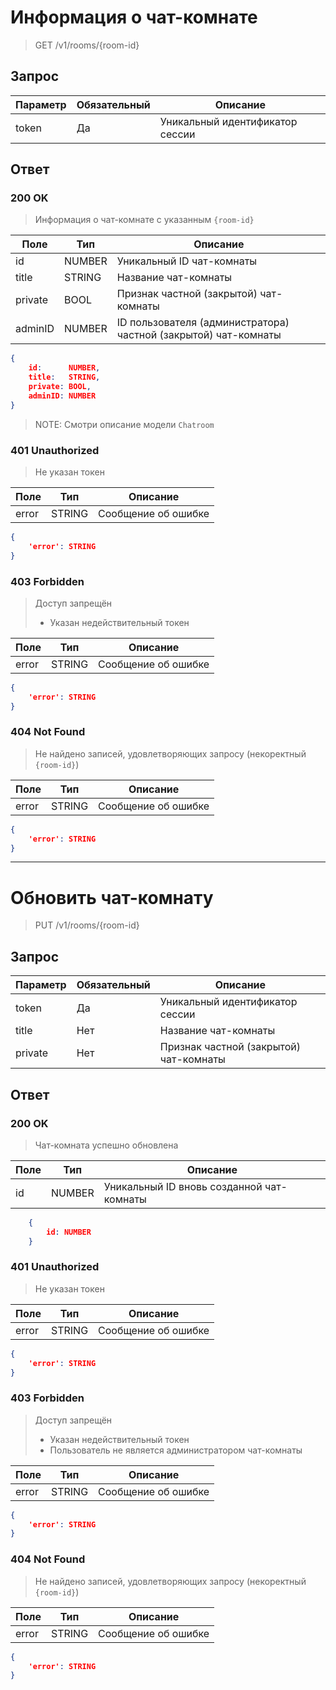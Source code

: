 # Информация о чат-комнате
> GET /v1/rooms/{room-id}

## Запрос

Параметр | Обязательный | Описание
-|-|-
token | Да | Уникальный идентификатор сессии

## Ответ

### 200 OK
> Информация о чат-комнате с указанным `{room-id}`

Поле | Тип | Описание
-|-|-
id | NUMBER | Уникальный ID чат-комнаты
title | STRING | Название чат-комнаты
private | BOOL | Признак частной (закрытой) чат-комнаты
adminID | NUMBER | ID пользователя (администратора) частной (закрытой) чат-комнаты

```json
{
    id:      NUMBER,
    title:   STRING,
    private: BOOL,
    adminID: NUMBER
}
```
> NOTE: Смотри описание модели `Chatroom`

### 401 Unauthorized
> Не указан токен

Поле | Тип | Описание
-|-|-
error | STRING | Сообщение об ошибке

```json
{
    'error': STRING
}
```

### 403 Forbidden
> Доступ запрещён
> * Указан недействительный токен

Поле | Тип | Описание
-|-|-
error | STRING | Сообщение об ошибке

```json
{
    'error': STRING
}
```

### 404 Not Found
> Не найдено записей, удовлетворяющих запросу (некоректный `{room-id}`)

Поле | Тип | Описание
-|-|-
error | STRING | Сообщение об ошибке

```json
{
    'error': STRING
}
```


---


# Обновить чат-комнату
> PUT /v1/rooms/{room-id}

## Запрос

Параметр | Обязательный | Описание
-|-|-
token | Да | Уникальный идентификатор сессии
title | Нет | Название чат-комнаты
private | Нет | Признак частной (закрытой) чат-комнаты

## Ответ

### 200 OK
> Чат-комната успешно обновлена

Поле | Тип | Описание
-|-|-
id | NUMBER | Уникальный ID вновь созданной чат-комнаты

```json
    {
        id: NUMBER
    }
```

### 401 Unauthorized
> Не указан токен

Поле | Тип | Описание
-|-|-
error | STRING | Сообщение об ошибке

```json
{
    'error': STRING
}
```

### 403 Forbidden
> Доступ запрещён
> * Указан недействительный токен
> * Пользователь не является администратором чат-комнаты

Поле | Тип | Описание
-|-|-
error | STRING | Сообщение об ошибке

```json
{
    'error': STRING
}
```

### 404 Not Found
> Не найдено записей, удовлетворяющих запросу (некоректный `{room-id}`)

Поле | Тип | Описание
-|-|-
error | STRING | Сообщение об ошибке

```json
{
    'error': STRING
}
```